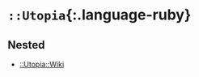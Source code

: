 # `::Utopia`{:.language-ruby}

<!-- This page is automatically generated. Regenerating this page will overwrite any changes! -->


## Nested
- [::Utopia::Wiki](/source/utopia/wiki/index)
